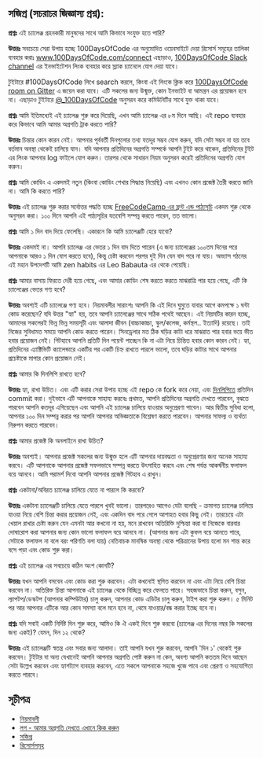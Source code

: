 ## সজিপ্র (সচরাচর জিজ্ঞাস্য প্রশ্ন):
  **প্রশ্নঃ** এই চ্যালেঞ্জ গ্রহনকারী মানুষদের সাথে আমি কিভাবে সংযুক্ত হতে পারি?

  **উত্তরঃ** সবচেয়ে সেরা উপায় হচ্ছে 100DaysOfCode এর অনুমোদিত ওয়েবসাইটে দেয়া রিসোর্স সমূহের তালিকা ব্যবহার করাঃ www.100DaysOfCode.com/connect
  এছাড়াও, [100DaysOfCode Slack channel](https://join.slack.com/t/100xcode/shared_invite/enQtNTk0MzA1MDcyMDMzLTZhMDdlZDZhYTExYTM1ZTY1NWIxZjVhZjEwYjdhMjQ3YzE4MGMyYjMxMWMwMTY0YTJlYWU4ZGM5NDYyMmNjOGE) এর ইনভাইটেশন লিংক ব্যবহার করে স্ল্যাক চ্যানেলে যোগ দেয়া যাবে।

  টুইটারে #100DaysOfCode লিখে search করলে, কিংবা এই লিংকে ক্লিক করে [100DaysOfCode room on Gitter](https://gitter.im/Kallaway/100DaysOfCode) এ জয়েন করা যাবে। এটি সকলের জন্য উন্মুক্ত, কোন ইনভাইট বা আমন্ত্রন এর প্রয়োজন হবে না। এছাড়াও টুইটারে [@_100DaysOfCode](https://twitter.com/_100DaysOfCode) অনুসরন করে কমিউনিটির সাথে যুক্ত থাকা যাবে।
  

  **প্রশ্নঃ** আমি ইতিমধ্যেই এই চ্যালেঞ্জ শুরু করে দিয়েছি, এখন আমি চ্যালেঞ্জ এর ৮ম দিনে আছি। এই repo ব্যবহার করে কিভাবে আমি আমার অগ্রগতি ট্রাক করতে পারি?

  **উত্তরঃ** চিন্তার কোন কারন নেই। আপনার পূর্ববর্তী দিনগুলোর তথ্য যতদূর সম্ভব যোগ করুন, যদি সেটা সম্ভব না হয় তবে বর্তমান অবস্থা থেকেই চালিয়ে যান। যদি আপনার প্রতিদিনের অগ্রগতি সম্পর্কে আপনি টুইট করে থাকেন, প্রতিদিনের টুইট এর লিংক আপনার log ফাইলে যোগ করুন। তারপর থেকে সাধারন নিয়ম অনুসরন করেই প্রতিদিনের অগ্রগতি যোগ করুন।


  **প্রশ্নঃ** আমি কোডিং এ একদমই নতুন (কিংবা কোডিং শেখার সিদ্ধান্ত নিয়েছি) এবং এখনও কোন প্রজেক্ট তৈরী করতে জানি না। আমি কি করতে পারি? 

  **উত্তরঃ** এই চ্যালেঞ্জ শুরু করার সর্বোত্তর পদ্ধতি হচ্ছে [FreeCodeCamp এর ফ্রন্ট এন্ড পাঠ্যসূচি](https://www.freecodecamp.com/) একদম শুরু থেকে অনুসরন করা। ১০০ দিনে আপনি এই পাঠ্যসূচির যতবেশি সম্পন্ন করতে পারেন, তত ভালো। 


  **প্রশ্নঃ** আমি ১ দিন বাদ দিয়ে ফেলেছি। একারনে কি আমি চ্যালেঞ্জটি হেরে যাবো?

  **উত্তরঃ** একদমই না। আপনি চ্যালেঞ্জ এর ভেতর ১ দিন বাদ দিতে পারেন (এ জন্য চ্যালেঞ্জের ১০০তম দিনের পরে আপনাকে আরও ১ দিন যোগ করতে হবে), কিন্তু চেষ্টা করবেন পরপর দুই দিন যেন বাদ পরে না যায়। অভ্যাস গঠনের এই মহান উপদেশটি আমি zen habits এর Leo Babauta এর থেকে পেয়েছি।


  **প্রশ্নঃ** আমার বাসায় ফিরতে দেরী হয়ে গেছে, এবং আমার কোডিং শেষ করতে করতে মাঝরাত্রি পার হয়ে গেছে, এটি কি চ্যালেঞ্জের ভেতর গণ্য হবে?

  **উত্তরঃ** অবশ্যই এটি চ্যালেঞ্জে গণ্য হবে। নিয়মাবলীর সারাংশঃ আপনি কি এই দিনে ঘুমুতে যাবার আগে কমপক্ষে ১ ঘন্টা কোড করেছেন? যদি উত্তর "হ্যা" হয়, তবে আপনি চ্যালেঞ্জের সাথে সঠিক পথেই আছেন।
  এই নিয়মটির কারন হচ্ছে, আমাদের সকলেরই ভিন্ন ভিন্ন সময়সূচী এবং আলাদা জীবন (বাচ্চাকাচ্চা, স্কুল/কলেজ, কর্মস্থল.. ইত্যাদি) রয়েছে। তাই নিজের সুবিধামত সময়ে আপনি কোড করতে পারেন।
  সিনড্রেলার মত ঠিক ঘড়ির কাটা ধরে মাঝরাত পার হবার ভয়ে ভীত হবার প্রয়োজন নেই।
  গিটহাবে আপনি প্রতিটি দিন পয়েন্ট পাচ্ছেন কি না এটা নিয়ে চিন্তিত হবার কোন কারন নেই। হ্যা, প্রতিদিনের এ্যাক্টিভিটি ক্যালেন্ডারে একটির পর একটি চিহ্ন রাখতে পারলে ভালো, তবে ঘড়ির কাটার সাথে আপনার প্রচেষ্টাকে মাপার কোন প্রয়োজন নেই।


  **প্রশ্নঃ** আমার কি দিনলিপি রাখতে হবে?

  **উত্তরঃ** হ্যা, রাখা উচিত। এবং এটি করার সেরা উপায় হচ্ছে এই repo কে fork করে নেয়া, এবং [দিনলিপিতে](log.md) প্রতিদিন commit করা। দুইভাবে এটি আপনাকে সাহায্য করবেঃ প্রথমত, আপনি প্রতিদিনের অগ্রগতি দেখতে পারবেন, বুঝতে পারবেন আপনি কতদূর এগিয়েছেন এবং আপনি এই চ্যালেঞ্জ চালিয়ে যাওয়ার অনুপ্রেরণা পাবেন। আর দ্বিতীয় সুবিধা হলো, আপনার ১০০ দিন সম্পন্ন করার পর আপনি আপনার অভিজ্ঞতাকে বিশ্লেষণ করতে পারবেন। আপনার সাফল্য ও ব্যর্থতা নিরুপন করতে পারবেন।


  **প্রশ্নঃ**  আমার প্রজেক্ট কি অনলাইনে রাখা উচিত? 

  **উত্তরঃ** অবশ্যই। আপনার প্রজেক্ট সকলের জন্য উন্মুক্ত হলে এটি আপনার দায়বদ্ধতা ও অনুপ্রেরণার জন্য অনেক সাহায্য করবে। এটি আপনাকে আপনার প্রজেক্ট সফলভাবে সম্পন্ন করতে উৎসাহিত করবে এবং শেষ পর্যন্ত আকর্ষনীয় ফলাফল বয়ে আনবে। আমি পরামর্শ দিবো আপনি আপনার প্রজেক্ট গিটহাব এ রাখুন।


  **প্রশ্নঃ** একটানা/অবিরত চ্যালেঞ্জ চালিয়ে যেতে না পারলে কি করবো? 

  **উত্তরঃ** একটানা চ্যালেঞ্জটি চালিয়ে যেতে পারলে খুবই ভালো। তারপরেও আগেও যেটা বলেছি - ক্রমাগত চ্যালেঞ্জ চালিয়ে যাওয়া নিয়ে বেশি চিন্তা করার প্রয়োজন নেই, এবং একদিন বাদ পরে গেলে আশাহত হবার কিছু নেই। তারচেয়ে এটা খেয়াল রাখার চেষ্টা করুন যেন এমনটা আর কখনো না হয়, মনে রাখবেন অতিরিক্তি দুশ্চিন্তা করা বা নিজেকে বারবার দোষারোপ করা আপনার জন্য কোন ভালো ফলাফল বয়ে আনবে না। (আপনার জন্য এটা কুফল বয়ে আনতে পারে, সেটাকে ফলাফল না বলে বরং পরিণতি বলা যায়)
  নেতিবাচক মানষিক অবস্থা থেকে পরিত্রানের উপায় হলো মন শান্ত করে বসে পড়া এবং কোড শুরু করা।


  **প্রশ্নঃ** এই চ্যালেঞ্জ এর সবচেয়ে কঠিন অংশ কোনটি?

  **উত্তরঃ** যখন আপনি বসবেন এবং কোড করা শুরু করবেন। এটা কখনোই স্থগিত করবেন না এবং এটা নিয়ে বেশি চিন্তা করবেন না। অতিরিক্ত চিন্তা আপনাকে এই চ্যালেঞ্জ থেকে বিচ্ছিন্ন করে ফেলতে পারে। সহজভাবে চিন্তা করুন, বসুন, ল্যাপটপ/ডেস্কটপ (আপনার কম্পিউটার) চালু করুন, আপনার কোড এডিটর চালু করুন, টাইপ করা শুরু করুন। ৫ মিনিট পর আর আপনার এটিকে আর কোন সমস্যা বলে মনে হবে না, থেমে যাওয়ার/বন্ধ করার ইচ্ছে হবে না।


  **প্রশ্নঃ** যদি সবাই একটি নির্দিষ্ট দিন শুরু করে, আমিও কি ঐ একই দিনে শুরু করবো (চ্যালেঞ্জ এর দিনের নম্বর কি সকলের জন্য একই)? যেমন, দিন ১২ থেকে? 

  **উত্তরঃ** এই চ্যালেঞ্জটি স্বতন্ত্র এবং সবার জন্য আলাদা। তাই আপনি যখন শুরু করবেন, আপনি 'দিন ১' থেকেই শুরু করবেন। টুইটার বা অন্য যেখানেই আপনি আপনার অগ্রগতি পোষ্ট করুন না কেন, অবশ্য আপনি কততম দিনে আছেন সেটা উল্লেখ করবেন এবং হ্যাশট্যাগ ব্যবহার করবেন, এতে সকলে আপনাকে সহজে খুজে পাবে এবং প্রেরণা ও সহযোগিতা করতে পারবে। 
  

## সূচীপত্র
* [নিয়মাবলী](rules.md)
* [লগ - আমার অগ্রগতি দেখতে এখানে ক্লিক করুন](log.md)
* [সজিপ্র](FAQ.md)
* [রিসোর্সসমূহ](resources.md)
